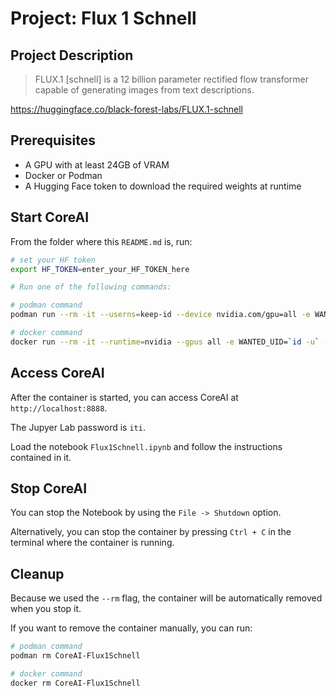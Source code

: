 # Project: Flux 1 Schnell

## Project Description

> FLUX.1 [schnell] is a 12 billion parameter rectified flow transformer capable of generating images from text descriptions.

https://huggingface.co/black-forest-labs/FLUX.1-schnell

## Prerequisites

- A GPU with at least 24GB of VRAM
- Docker or Podman
- A Hugging Face token to download the required weights at runtime

## Start CoreAI

From the folder where this `README.md` is, run:

```bash
# set your HF token
export HF_TOKEN=enter_your_HF_TOKEN_here

# Run one of the following commands:

# podman command
podman run --rm -it --userns=keep-id --device nvidia.com/gpu=all -e WANTED_UID=`id -u` -e WANTED_GID=`id -g` -e CoreAI_VERBOSE="yes" -e HF_TOKEN=${HF_TOKEN} -v `pwd`:/iti -p 8888:8888 --name CoreAI-Flux1Schnell docker.io/infotrend/coreai:latest  /run_jupyter.sh

# docker command
docker run --rm -it --runtime=nvidia --gpus all -e WANTED_UID=`id -u` -e WANTED_GID=`id -g` -e CoreAI_VERBOSE="yes" -e HF_TOKEN=${HF_TOKEN} -v `pwd`:/iti -p 8888:8888 --name CoreAI-Flux1Schnell infotrend/coreai:latest  /run_jupyter.sh
```

## Access CoreAI

After the container is started, you can access CoreAI at `http://localhost:8888`.

The Jupyer Lab password is `iti`.

Load the notebook `Flux1Schnell.ipynb` and follow the instructions contained in it.

## Stop CoreAI

You can stop the Notebook by using the `File -> Shutdown` option.

Alternatively, you can stop the container by pressing `Ctrl + C` in the terminal where the container is running.

## Cleanup

Because we used the `--rm` flag, the container will be automatically removed when you stop it.

If you want to remove the container manually, you can run:

```bash
# podman command
podman rm CoreAI-Flux1Schnell

# docker command
docker rm CoreAI-Flux1Schnell
```
